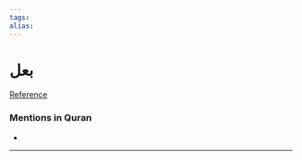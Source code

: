 ```yaml
---
tags: 
alias: 
---
```


# بعل

[Reference](https://corpus.quran.com/concept.jsp?id=baal)

### Mentions in Quran
- 

---

